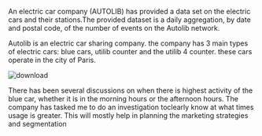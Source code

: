 An electric car company (AUTOLIB) has provided a data set on the electric cars and their stations.The provided dataset is a daily aggregation, by date and postal code, of the number of events on the Autolib network.

Autolib is an electric car sharing company. the company has 3 main types of electric cars: blue cars, utilib counter and the utilib 4 counter. these cars operate in the city of Paris.

![download](https://user-images.githubusercontent.com/56545228/71327216-9c1ec280-24ba-11ea-909d-a59a6d9f95ae.png)


There has been several discussions on when there is highest activity of the blue car, whether it is in the morning hours or the afternoon hours. The company has tasked me to do an investigation toclearly know at what times usage is greater. This will mostly help in planning the marketing strategies and segmentation
